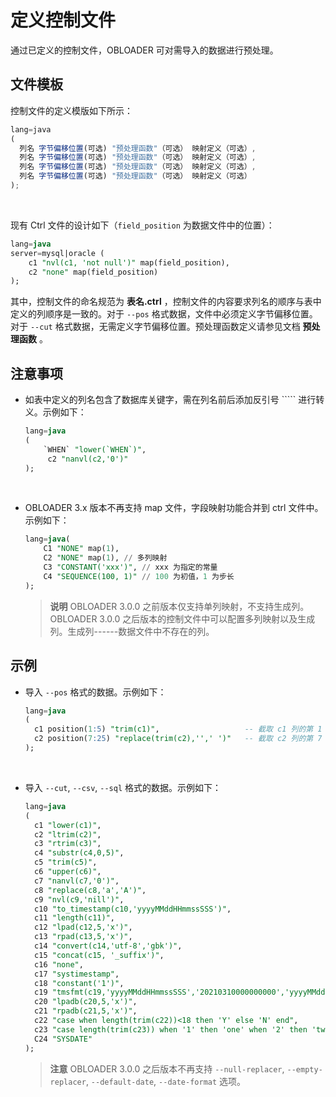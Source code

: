 定义控制文件 
===========================

通过已定义的控制文件，OBLOADER 可对需导入的数据进行预处理。

文件模板 
-------------------------

控制文件的定义模版如下所示：

```javascript
lang=java 
(
  列名 字节偏移位置(可选) "预处理函数"（可选） 映射定义（可选）,
  列名 字节偏移位置(可选) "预处理函数"（可选） 映射定义（可选）,
  列名 字节偏移位置(可选) "预处理函数"（可选） 映射定义（可选）,
  列名 字节偏移位置(可选) "预处理函数"（可选） 映射定义（可选）
);
```
&nbsp;

现有 Ctrl 文件的设计如下（`field_position` 为数据文件中的位置）：

```sql
lang=java
server=mysql|oracle (     
    c1 "nvl(c1, 'not null')" map(field_position),     
    c2 "none" map(field_position)
);
```



其中，控制文件的命名规范为 **表名.ctrl** ，控制文件的内容要求列名的顺序与表中定义的列顺序是一致的。对于 `--pos` 格式数据，文件中必须定义字节偏移位置。对于 `--cut` 格式数据，无需定义字节偏移位置。预处理函数定义请参见文档 **预处理函数** 。

注意事项 
-------------------------

* 如表中定义的列名包含了数据库关键字，需在列名前后添加反引号 ````` 进行转义。示例如下：

  ```sql
  lang=java
  (
      `WHEN` "lower(`WHEN`)",
       c2 "nanvl(c2,'0')"
  );
  ```
&nbsp;

* OBLOADER 3.x 版本不再支持 map 文件，字段映射功能合并到 ctrl 文件中。示例如下：

  ```sql
  lang=java(
      C1 "NONE" map(1),
      C2 "NONE" map(1), // 多列映射
      C3 "CONSTANT('xxx')", // xxx 为指定的常量
      C4 "SEQUENCE(100, 1)" // 100 为初值，1 为步长
  );
  ```
  
  > **说明**
  > OBLOADER 3.0.0 之前版本仅支持单列映射，不支持生成列。OBLOADER 3.0.0 之后版本的控制文件中可以配置多列映射以及生成列。生成列------数据文件中不存在的列。
  




示例 
-----------------------

* 导入 `--pos` 格式的数据。示例如下：

  ```sql
  lang=java
  (
    c1 position(1:5) "trim(c1)",                   -- 截取 c1 列的第 1 到第 5 个字节，并且对得到的结果两侧截断空格
    c2 position(7:25) "replace(trim(c2),'',' ')"   -- 截取 c2 列的第 7 到第 25 个字节，并且对得到的结果两侧截断空格，同时对于空字符用空格替代
  );
  ```
&nbsp;
* 导入 `--cut`, `--csv`, `--sql` 格式的数据。示例如下：

  ```sql
  lang=java
  (
    c1 "lower(c1)",                                                                           -- c1 列的值中的字母转换为小写
    c2 "ltrim(c2)",                                                                           -- c2 列的值从左开始截断空格
    c3 "rtrim(c3)",                                                                           -- c3 列的值从右开始截断空格
    c4 "substr(c4,0,5)",                                                                      -- c4 列的值第 1 位置截取 5 个字符长度的字符串
    c5 "trim(c5)",                                                                            -- c5 列的值左右两侧截断空格
    c6 "upper(c6)",                                                                           -- c6 列的值中的字母转换为大写
    c7 "nanvl(c7,'0')",                                                                       -- c7 列的值进行数值验证，非数值则返回 0
    c8 "replace(c8,'a','A')",                                                                 -- c8 列的值中的 a 替换为 A
    c9 "nvl(c9,'nill')",                                                                      -- c9 列的值进行判空，若为 null 返回 nill 字符串
    c10 "to_timestamp(c10,'yyyyMMddHHmmssSSS')",                                              -- c10 列的值进行格式化，若格式失败则返回 null，否则返回 yyyy-MM-dd HH:mm:ss.SSS
    c11 "length(c11)",                                                                        -- c11 列的值进行长度计算
    c12 "lpad(c12,5,'x')",                                                                    -- c12 列的值左侧追加 5 个字节长度字符串 'x'
    c13 "rpad(c13,5,'x')",                                                                    -- c13 列的值右侧追加 5 个字节长度字符串 'x'
    c14 "convert(c14,'utf-8','gbk')",                                                         -- c14 列的值从 gbk 转换为 utf-8 字符编码
    c15 "concat(c15, '_suffix')",                                                             -- c15 列的值与常量进行拼接
    c16 "none",                                                                               -- c16 列的值不作任何处理
    c17 "systimestamp",                                                                       -- c17 列的值不作任何处理
    c18 "constant('1')",                                                                      -- c18 列的值不作任何处理，仅返回常量 1
    c19 "tmsfmt(c19,'yyyyMMddHHmmssSSS','20210310000000000','yyyyMMddHHmmssSSS')",            -- c19 列的值进行日期验证，验证失败返回默认值
    c20 "lpadb(c20,5,'x')",                                                                   -- c20 列的值左侧追加 5 个字节长度的(单)字符 'x'
    c21 "rpadb(c21,5,'x')",                                                                   -- c21 列的值右侧追加 5 个字节长度的(单)字符 'x'
    c22 "case when length(trim(c22))<18 then 'Y' else 'N' end",                               -- c22 列的值进行条件真值匹配，若为真返回对应项的值
    c23 "case length(trim(c23)) when '1' then 'one' when '2' then 'two' else 'unknown' end",  -- c23 列的值进行条件等值匹配，若匹配成功返回对应项的值
    C24 "SYSDATE"                                                                             -- c24 列的值为当前日期
  );
  ```
  
  > **注意**
  > OBLOADER 3.0.0 之后版本不再支持 `--null-replacer`, `--empty-replacer`, `--default-date`, `--date-format` 选项。
  





